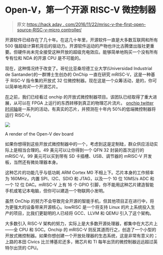 # Open-V，第一个开源 RISC-V 微控制器

> 原文:[https://hack aday . com/2016/11/22/mrisc-v-the-first-open-source-RISC-v-micro controller/](https://hackaday.com/2016/11/22/mrisc-v-the-first-open-source-risc-v-microcontroller/)

开源软件已经存在了几十年。在这几十年里，开源软件一直是大多数互联网和所有 500 强超级计算机背后的驱动力。开源软件运动的产物也许比古腾堡出版社更重要。但硬件尚未完全接受这种开放的超级充电效应。能够简单地购买一个没有所有专有位和 NDA 的开源 CPU 是不可能的。

现在，这种情况终于改变了。哥伦比亚桑坦德工业大学(Universidad Industrial de Santander)的一群博士生创办的 OnChip 一直在研究 mRISC-V，这是一种基于 RISC-V 指令集的开放式 32 位微控制器。现在这是一个众筹活动，是的，你可以简单地*购买*一个开源芯片。

[在](http://hackaday.com/2016/10/10/the-journey-toward-a-completely-open-microcontroller/)之前，我们已经看过 onchip 的开放式微控制器项目。该团队已经取得了重大进展，从可以在 FPGA 上运行的东西转移到真正的物理芯片流片。 [onchip twitter 时间轴](https://twitter.com/onchipUIS)是一系列的活动，有真实的芯片，并预测在十年内 50%的低端微控制器将运行 RISC-V。

[![](../Images/96d781c64aefff5cc17a2c92d00ef2d3.png)](https://hackaday.com/wp-content/uploads/2016/11/render.jpg)

A render of the Open-V dev board

如果你想得到这些开放式微控制器中的一个，考虑到这是定制硅，群众供应活动实际上是相当合理的。49 美元可以让你得到一个 QFN 32 封装的首次运行的 mRISC-V。99 美元可以买到带有 SD 卡插槽、USB、调节器的 mRISC-V 开发板，当然还有微处理器本身。

这种芯片的功能几乎与低功耗 ARM Cortex M0 不相上下。芯片本身的工作频率为 160MHz，内置 SPI、I2C、SDIO 和 JTAG，以及一个 10 位 10MS/s ADC 和一个 12 位 DAC。mRISC-V 上有 16 个 GPIO 引脚，你不能用这种芯片建造智能手机或笔记本电脑，但你可以建造一个物联网小发明。

虽然 OnChip 的努力不会导致完全开源的智能手机，但其他项目正在进行中，将为更强大的设备带来开源核心。lowRISC 是一个将支持 Linux 的片上系统投入生产的项目，比我们更聪明的人已经将 GCC、LLVM 和 QEMU 引入了这个架构。

大多数引入 RISC-V 架构的努力，实际上是大多数开源处理器，都集中在大芯片上——全 CPU 和 SOC。Onchip 的 mRISC-V 则反其道而行之，创造了一个小型的开放式微控制器。如果你想创建一个开放处理器的生态系统，这是非常有意义的；上路的本田 Civics 比兰博基尼还多，微芯片和 TI 每年出货的微控制器远远超过英特尔出货的 CPU。